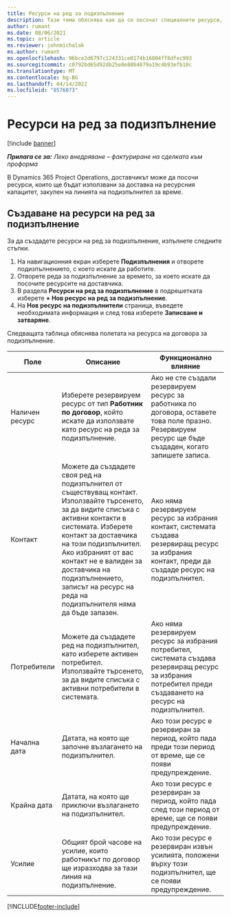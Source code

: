 ```yaml
---
title: Ресурси на ред за подизпълнение
description: Тази тема обяснява как да се посочат специалните ресурси, които се предоставят от доставчика за конкретна подизпълнителна линия за време.
author: rumant
ms.date: 08/06/2021
ms.topic: article
ms.reviewer: johnmichalak
ms.author: rumant
ms.openlocfilehash: 96bce2d6797c124331ce0174b16804ff8dfec993
ms.sourcegitcommit: c0792bd65d92db25e0e8864879a19c4b93efb10c
ms.translationtype: MT
ms.contentlocale: bg-BG
ms.lasthandoff: 04/14/2022
ms.locfileid: "8576073"
---
```

# <a name="subcontract-line-resources"></a>Ресурси на ред за подизпълнение

[!include [banner](../../includes/dataverse-preview.md)]

_**Прилага се за:** Леко внедряване – фактуриране на сделката към проформа_

В Dynamics 365 Project Operations, доставчикът може да посочи ресурси, които ще бъдат използвани за доставка на ресурсния капацитет, закупен на линията на подизпълнител за време.

## <a name="create-subcontract-line-resources"></a>Създаване на ресурси на ред за подизпълнение

За да създадете ресурси на ред за подизпълнение, изпълнете следните стъпки.

1. На навигационния екран изберете **Подизпълнения** и отворете подизпълнението, с което искате да работите.
2. Отворете реда за подизпълнение за времето, за което искате да посочите ресурсите на доставчика.
3. В раздела **Ресурси на ред за подизпълнение** в подрешетката изберете **+ Нов ресурс на ред за подизпълнение**.
4. На **Нов ресурс на подизпълнители** страница, въведете необходимата информация и след това изберете **Записване и затваряне**.

Следващата таблица обяснява полетата на ресурса на договора за подизпълнение.

| Поле | Описание | Функционално влияние |
| ----- | ----------- | ----------------- |
| Наличен ресурс | Изберете резервируем ресурс от тип **Работник по договор**, който искате да използвате като ресурс на реда за подизпълнение.| Ако не сте създали резервируем ресурс за работника по договора, оставете това поле празно. Резервируем ресурс ще бъде създаден, когато запишете записа.  |
| Контакт | Можете да създадете своя ред на подизпълнител от съществуващ контакт. Използвайте търсенето, за да видите списъка с активни контакти в системата. Изберете контакт за доставчика на този подизпълнител. Ако избраният от вас контакт не е валиден за доставчика на подизпълнението, записът на ресурс на реда на подизпълнителя няма да бъде запазен.| Ако няма резервируем ресурс за избрания контакт, системата създава резервиращ ресурс за избрания контакт, преди да създаде ресурс на подизпълнител. |
| Потребители | Можете да създадете ред на подизпълнител, като изберете активен потребител. Използвайте търсенето, за да видите списъка с активни потребители в системата.| Ако няма резервируем ресурс за избрания потребител, системата създава резервиращ ресурс за избрания потребител преди създаването на ресурс на подизпълнител. |
| Начална дата | Датата, на която ще започне възлагането на подизпълнител.| Ако този ресурс е резервиран за период, който пада преди този период от време, ще се появи предупреждение. |
| Крайна дата | Датата, на която ще приключи възлагането на подизпълнител.| Ако този ресурс е резервиран за период, който пада след този период от време, ще се появи предупреждение. |
| Усилие | Общият брой часове на усилие, които работникът по договор ще изразходва за тази линия на подизпълнение.| Ако този ресурс е резервиран извън усилията, положени върху този подизпълнител, ще се появи предупреждение. |


[!INCLUDE[footer-include](../../includes/footer-banner.md)]
